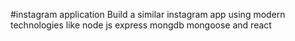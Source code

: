 #instagram application
Build a similar instagram app using modern technologies like node js express mongdb mongoose and react
